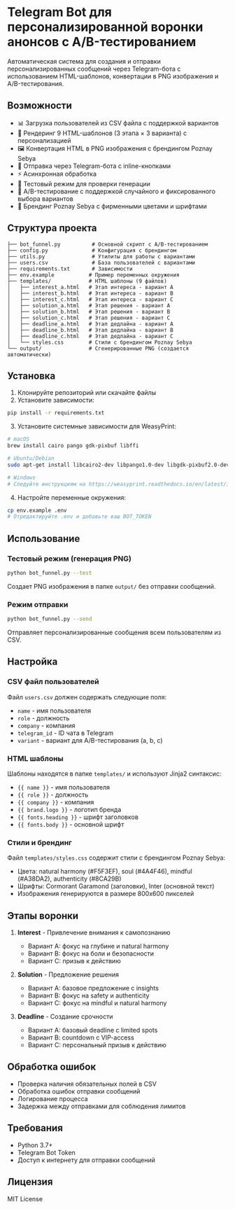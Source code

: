 # Telegram Bot для персонализированной воронки анонсов с A/B-тестированием

Автоматическая система для создания и отправки персонализированных сообщений через Telegram-бота с использованием HTML-шаблонов, конвертации в PNG изображения и A/B-тестирования.

## Возможности

- 📊 Загрузка пользователей из CSV файла с поддержкой вариантов
- 🎨 Рендеринг 9 HTML-шаблонов (3 этапа × 3 варианта) с персонализацией
- 🖼️ Конвертация HTML в PNG изображения с брендингом Poznay Sebya
- 📱 Отправка через Telegram-бота с inline-кнопками
- ⚡ Асинхронная обработка
- 🧪 Тестовый режим для проверки генерации
- 🎯 A/B-тестирование с поддержкой случайного и фиксированного выбора вариантов
- 🎨 Брендинг Poznay Sebya с фирменными цветами и шрифтами

## Структура проекта

```
├── bot_funnel.py          # Основной скрипт с A/B-тестированием
├── config.py              # Конфигурация с брендингом
├── utils.py               # Утилиты для работы с вариантами
├── users.csv              # База пользователей с вариантами
├── requirements.txt       # Зависимости
├── env.example           # Пример переменных окружения
├── templates/            # HTML шаблоны (9 файлов)
│   ├── interest_a.html   # Этап интереса - вариант A
│   ├── interest_b.html   # Этап интереса - вариант B
│   ├── interest_c.html   # Этап интереса - вариант C
│   ├── solution_a.html   # Этап решения - вариант A
│   ├── solution_b.html   # Этап решения - вариант B
│   ├── solution_c.html   # Этап решения - вариант C
│   ├── deadline_a.html   # Этап дедлайна - вариант A
│   ├── deadline_b.html   # Этап дедлайна - вариант B
│   ├── deadline_c.html   # Этап дедлайна - вариант C
│   └── styles.css        # Стили с брендингом Poznay Sebya
└── output/               # Сгенерированные PNG (создается автоматически)
```

## Установка

1. Клонируйте репозиторий или скачайте файлы
2. Установите зависимости:

```bash
pip install -r requirements.txt
```

3. Установите системные зависимости для WeasyPrint:

```bash
# macOS
brew install cairo pango gdk-pixbuf libffi

# Ubuntu/Debian
sudo apt-get install libcairo2-dev libpango1.0-dev libgdk-pixbuf2.0-dev libffi-dev

# Windows
# Следуйте инструкциям на https://weasyprint.readthedocs.io/en/latest/install.html
```

4. Настройте переменные окружения:

```bash
cp env.example .env
# Отредактируйте .env и добавьте ваш BOT_TOKEN
```

## Использование

### Тестовый режим (генерация PNG)

```bash
python bot_funnel.py --test
```

Создает PNG изображения в папке `output/` без отправки сообщений.

### Режим отправки

```bash
python bot_funnel.py --send
```

Отправляет персонализированные сообщения всем пользователям из CSV.

## Настройка

### CSV файл пользователей

Файл `users.csv` должен содержать следующие поля:
- `name` - имя пользователя
- `role` - должность
- `company` - компания
- `telegram_id` - ID чата в Telegram
- `variant` - вариант для A/B-тестирования (a, b, c)

### HTML шаблоны

Шаблоны находятся в папке `templates/` и используют Jinja2 синтаксис:
- `{{ name }}` - имя пользователя
- `{{ role }}` - должность
- `{{ company }}` - компания
- `{{ brand.logo }}` - логотип бренда
- `{{ fonts.heading }}` - шрифт заголовков
- `{{ fonts.body }}` - основной шрифт

### Стили и брендинг

Файл `templates/styles.css` содержит стили с брендингом Poznay Sebya:
- Цвета: natural harmony (#F5F3EF), soul (#4A4F46), mindful (#A38DA2), authenticity (#8CA29B)
- Шрифты: Cormorant Garamond (заголовки), Inter (основной текст)
- Изображения генерируются в размере 800x600 пикселей

## Этапы воронки

1. **Interest** - Привлечение внимания к самопознанию
   - Вариант A: фокус на глубине и natural harmony
   - Вариант B: фокус на боли и безопасности
   - Вариант C: призыв к действию

2. **Solution** - Предложение решения
   - Вариант A: базовое предложение с insights
   - Вариант B: фокус на safety и authenticity
   - Вариант C: фокус на mindful и natural harmony

3. **Deadline** - Создание срочности
   - Вариант A: базовый deadline с limited spots
   - Вариант B: countdown с VIP-access
   - Вариант C: персональный призыв к действию

## Обработка ошибок

- Проверка наличия обязательных полей в CSV
- Обработка ошибок отправки сообщений
- Логирование процесса
- Задержка между отправками для соблюдения лимитов

## Требования

- Python 3.7+
- Telegram Bot Token
- Доступ к интернету для отправки сообщений

## Лицензия

MIT License
